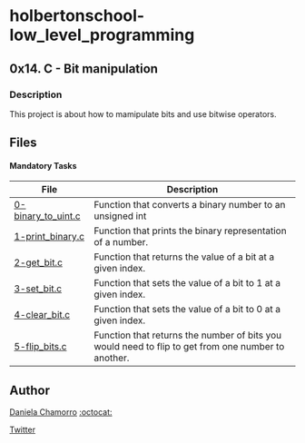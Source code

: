 # holbertonschool-low_level_programming

## 0x14. C - Bit manipulation
### Description
This project is about how to mamipulate bits and use bitwise operators.

## Files
#### Mandatory Tasks

| File | Description |
| ------ | ------ |
| [0-binary_to_uint.c](https://github.com/dalexach/holbertonschool-low_level_programming/tree/master/0x14-bit_manipulation/0-binary_to_uint.c) | Function that converts a binary number to an unsigned int |
| [1-print_binary.c](https://github.com/dalexach/holbertonschool-low_level_programming/tree/master/0x14-bit_manipulation/1-print_binary.c) | Function that prints the binary representation of a number. |
| [2-get_bit.c](https://github.com/dalexach/holbertonschool-low_level_programming/tree/master/0x14-bit_manipulation/2-get_bit.c) | Function that returns the value of a bit at a given index. |
| [3-set_bit.c](https://github.com/dalexach/holbertonschool-low_level_programming/tree/master/0x14-bit_manipulation/3-set_bit.c) | Function that sets the value of a bit to 1 at a given index. |
| [4-clear_bit.c](https://github.com/dalexach/holbertonschool-low_level_programming/tree/master/0x14-bit_manipulation/4-clear_bit.c) | Function that sets the value of a bit to 0 at a given index. |
| [5-flip_bits.c](https://github.com/dalexach/holbertonschool-low_level_programming/tree/master/0x14-bit_manipulation/5-flip_bits.c) | Function that returns the number of bits you would need to flip to get from one number to another. |


## Author

[Daniela Chamorro](https://www.linkedin.com/in/daniela-alexandra-chamorro-guerrero-666805a1/) [:octocat:](https://github.com/dalexach)

[Twitter](https://twitter.com/dalexach)
